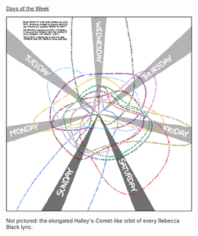 [Days of the Week](https://xkcd.com/930)

![Days of the Week](./random_comic.png)

Not pictured: the elongated Halley's-Comet-like orbit of every Rebecca Black lyric.

